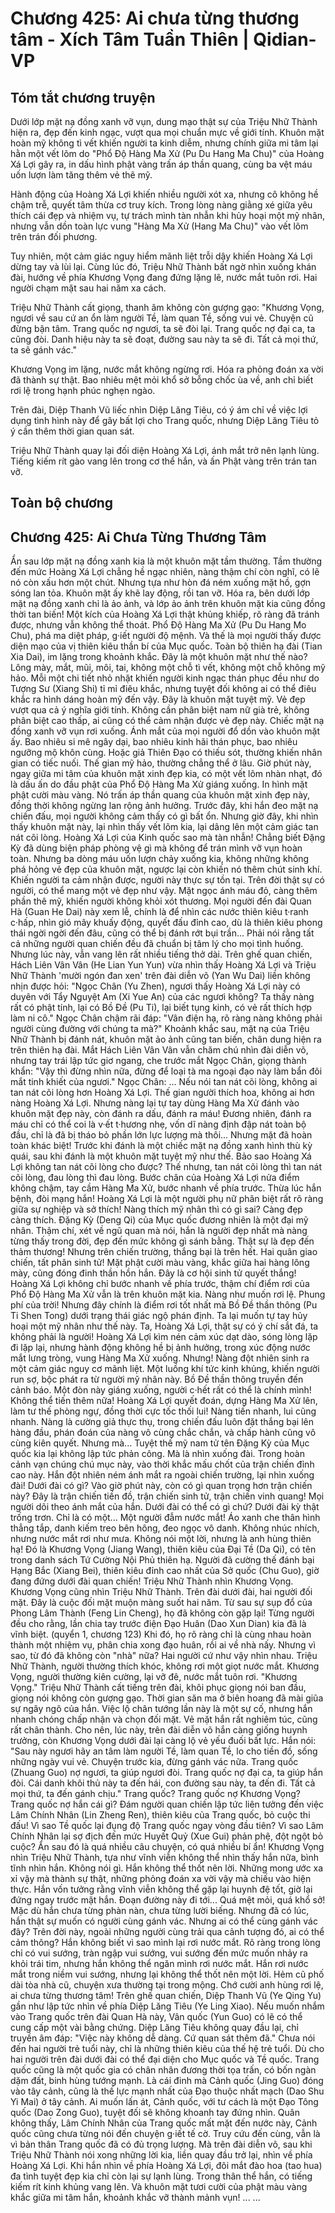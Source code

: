 # Chương 425: Ai chưa từng thương tâm - Xích Tâm Tuần Thiên | Qidian-VP

## Tóm tắt chương truyện

Dưới lớp mặt nạ đồng xanh vỡ vụn, dung mạo thật sự của Triệu Nhữ Thành hiện ra, đẹp đến kinh ngạc, vượt qua mọi chuẩn mực về giới tính. Khuôn mặt hoàn mỹ không tì vết khiến người ta kinh diễm, nhưng chính giữa mi tâm lại hằn một vết lõm do "Phổ Độ Hàng Ma Xử (Pu Du Hang Ma Chu)" của Hoàng Xá Lợi gây ra, in dấu hình phật vàng trấn áp thần quang, cùng ba vệt máu uốn lượn làm tăng thêm vẻ thê mỹ.

Hành động của Hoàng Xá Lợi khiến nhiều người xót xa, nhưng cô không hề chậm trễ, quyết tâm thừa cơ truy kích. Trong lòng nàng giằng xé giữa yêu thích cái đẹp và nhiệm vụ, tự trách mình tàn nhẫn khi hủy hoại một mỹ nhân, nhưng vẫn dồn toàn lực vung "Hàng Ma Xử (Hang Ma Chu)" vào vết lõm trên trán đối phương.

Tuy nhiên, một cảm giác nguy hiểm mãnh liệt trỗi dậy khiến Hoàng Xá Lợi dừng tay và lùi lại. Cùng lúc đó, Triệu Nhữ Thành bất ngờ nhìn xuống khán đài, hướng về phía Khương Vọng đang đứng lặng lẽ, nước mắt tuôn rơi. Hai người chạm mặt sau hai năm xa cách.

Triệu Nhữ Thành cất giọng, thanh âm không còn gượng gạo: "Khương Vọng, ngươi về sau cứ an ổn làm người Tề, làm quan Tề, sống vui vẻ. Chuyện cũ đừng bận tâm. Trang quốc nợ ngươi, ta sẽ đòi lại. Trang quốc nợ đại ca, ta cũng đòi. Danh hiệu này ta sẽ đoạt, đường sau này ta sẽ đi. Tất cả mọi thứ, ta sẽ gánh vác."

Khương Vọng im lặng, nước mắt không ngừng rơi. Hóa ra phỏng đoán xa vời đã thành sự thật. Bao nhiêu mệt mỏi khổ sở bỗng chốc ùa về, anh chỉ biết rơi lệ trong hạnh phúc nghẹn ngào.

Trên đài, Diệp Thanh Vũ liếc nhìn Diệp Lăng Tiêu, có ý ám chỉ về việc lợi dụng tình hình này để gây bất lợi cho Trang quốc, nhưng Diệp Lăng Tiêu tỏ ý cần thêm thời gian quan sát.

Triệu Nhữ Thành quay lại đối diện Hoàng Xá Lợi, ánh mắt trở nên lạnh lùng. Tiếng kiếm rít gào vang lên trong cơ thể hắn, và ấn Phật vàng trên trán tan vỡ.

## Toàn bộ chương

## Chương 425: Ai Chưa Từng Thương Tâm

Ẩn sau lớp mặt nạ đồng xanh kia là một khuôn mặt tầm thường.
Tầm thường đến mức Hoàng Xá Lợi chẳng hề ngạc nhiên, nàng thậm chí còn nghĩ, có lẽ nó còn xấu hơn một chút.
Nhưng tựa như hòn đá ném xuống mặt hồ, gợn sóng lan tỏa. Khuôn mặt ấy khẽ lay động, rồi tan vỡ.
Hóa ra, bên dưới lớp mặt nạ đồng xanh chỉ là ảo ảnh, và lớp ảo ảnh trên khuôn mặt kia cũng đồng thời tan biến!
Một kích của Hoàng Xá Lợi thật khủng khiếp, rõ ràng đã tránh được, nhưng vẫn không thể thoát.
Phổ Độ Hàng Ma Xử (Pu Du Hang Mo Chu), phá ma diệt pháp, g·iết người độ mệnh.
Và thế là mọi người thấy được diện mạo của vị thiên kiêu thần bí của Mục quốc.
Toàn bộ thiên hạ đài (Tian Xia Dai), im lặng trong khoảnh khắc.
Đây là một khuôn mặt như thế nào?
Lông mày, mắt, mũi, môi, tai, không một chỗ tì vết, không một chỗ không mỹ hảo.
Mỗi một chi tiết nhỏ nhặt khiến người kinh ngạc thán phục đều như do Tượng Sư (Xiang Shi) tỉ mỉ điêu khắc, nhưng tuyệt đối không ai có thể điêu khắc ra hình dáng hoàn mỹ đến vậy.
Đây là khuôn mặt tuyệt mỹ.
Vẻ đẹp vượt qua cả ý nghĩa giới tính.
Không cần phân biệt nam nữ già trẻ, không phân biệt cao thấp, ai cũng có thể cảm nhận được vẻ đẹp này.
Chiếc mặt nạ đồng xanh vỡ vụn rơi xuống.
Ánh mắt của mọi người đổ dồn vào khuôn mặt ấy.
Bao nhiêu si mê ngây dại, bao nhiêu kinh hãi thán phục, bao nhiêu ngưỡng mộ khôn cùng.
Hoặc giả Thiên Đạo có thiếu sót, thường khiến nhân gian có tiếc nuối.
Thế gian mỹ hảo, thường chẳng thể ở lâu.
Giờ phút này, ngay giữa mi tâm của khuôn mặt xinh đẹp kia, có một vết lõm nhàn nhạt, đó là dấu ấn do đầu phật của Phổ Độ Hàng Ma Xử giáng xuống.
In hình mặt phật cười màu vàng.
Nó trấn áp thần quang của khuôn mặt xinh đẹp này, đồng thời không ngừng lan rộng ảnh hưởng.
Trước đây, khi hắn đeo mặt nạ chiến đấu, mọi người không cảm thấy có gì bất ổn. Nhưng giờ đây, khi nhìn thấy khuôn mặt này, lại nhìn thấy vết lõm kia, lại dâng lên một cảm giác tan nát cõi lòng.
Hoàng Xá Lợi của Kinh quốc sao mà tàn nhẫn!
Chẳng biết Đặng Kỳ đã dùng biện pháp phòng vệ gì mà không để trán mình vỡ vụn hoàn toàn.
Nhưng ba dòng máu uốn lượn chảy xuống kia, không những không phá hỏng vẻ đẹp của khuôn mặt, ngược lại còn khiến nó thêm chút sinh khí.
Khiến người ta cảm nhận được, người này thực sự tồn tại.
Trên đời thật sự có người, có thể mang một vẻ đẹp như vậy.
Mặt ngọc ánh máu đỏ, càng thêm phần thê mỹ, khiến người không khỏi xót thương.
Mọi người đến đài Quan Hà (Guan He Dai) này xem lễ, chính là để nhìn các nước thiên kiêu t·ranh c·hấp, nhìn gió mây khuấy động, quyết đấu đỉnh cao, dù là thiên kiêu phong thái ngời ngời đến đâu, cũng có thể bị đánh rớt bụi trần...
Phải nói rằng tất cả những người quan chiến đều đã chuẩn bị tâm lý cho mọi tình huống. Nhưng lúc này, vẫn vang lên rất nhiều tiếng thở dài.
Trên ghế quan chiến, Hách Liên Vân Vân (He Lian Yun Yun) vừa nhìn thấy Hoàng Xá Lợi và Triệu Nhữ Thành 'mười ngón đan xen' trên đài diễn võ (Yan Wu Dai) liền không nhịn được hỏi: "Ngọc Chân (Yu Zhen), ngươi thấy Hoàng Xá Lợi này có duyên với Tẩy Nguyệt Am (Xi Yue An) của các ngươi không? Ta thấy nàng rất có phật tính, lại có Bồ Đề (Pu Ti), lại biết tụng kinh, có vẻ rất thích hợp làm ni cô."
Ngọc Chân chậm rãi đáp: "Vân điện hạ, rõ ràng nàng không phải người cùng đường với chúng ta mà?"
Khoảnh khắc sau, mặt nạ của Triệu Nhữ Thành bị đánh nát, khuôn mặt ảo ảnh cũng tan biến, chân dung hiện ra trên thiên hạ đài.
Mắt Hách Liên Vân Vân vẫn chăm chú nhìn đài diễn võ, nhưng tay trái lập tức giơ ngang, che trước mắt Ngọc Chân, giọng thành khẩn: "Vậy thì đừng nhìn nữa, đừng để loại tà ma ngoại đạo này làm bẩn đôi mắt tinh khiết của ngươi."
Ngọc Chân: ...
Nếu nói tan nát cõi lòng, không ai tan nát cõi lòng hơn Hoàng Xá Lợi.
Thế gian người thích hoa, không ai hơn nàng Hoàng Xá Lợi. Nhưng nàng lại tự tay dùng Hàng Ma Xử đánh vào khuôn mặt đẹp này, còn đánh ra dấu, đánh ra máu!
Đương nhiên, đánh ra máu chỉ có thể coi là v·ết t·hương nhẹ, vốn dĩ nàng định đập nát toàn bộ đầu, chỉ là đã bị tháo bỏ phần lớn lực lượng mà thôi...
Nhưng mặt đã hoàn toàn khác biệt!
Trước khi đánh là một chiếc mặt nạ đồng xanh hình thù kỳ quái, sau khi đánh là một khuôn mặt tuyệt mỹ như thế.
Bảo sao Hoàng Xá Lợi không tan nát cõi lòng cho được?
Thế nhưng, tan nát cõi lòng thì tan nát cõi lòng, đau lòng thì đau lòng.
Bước chân của Hoàng Xá Lợi nửa điểm không chậm, tay cầm Hàng Ma Xử, bước nhanh về phía trước.
Thừa lúc hắn bệnh, đòi mạng hắn!
Hoàng Xá Lợi là một người phụ nữ phân biệt rất rõ ràng giữa sự nghiệp và sở thích!
Nàng thích mỹ nhân thì có gì sai?
Càng đẹp càng thích.
Đặng Kỳ (Deng Qi) của Mục quốc đương nhiên là một đại mỹ nhân.
Thậm chí, xét về ngũ quan mà nói, hắn là người đẹp nhất mà nàng từng thấy trong đời, đẹp đến mức không gì sánh bằng.
Thật sự là đẹp đến thảm thương!
Nhưng trên chiến trường, thắng bại là trên hết. Hai quân giao chiến, tất phân sinh tử!
Mặt phật cười màu vàng, khắc giữa hai hàng lông mày, cũng đóng đinh thần hồn hắn.
Đây là cơ hội sinh tử quyết thắng!
Hoàng Xá Lợi không chỉ bước nhanh về phía trước, thậm chí điểm rơi của Phổ Độ Hàng Ma Xử vẫn là trên khuôn mặt kia.
Nàng như muốn rơi lệ.
Phung phí của trời!
Nhưng đây chính là điểm rơi tốt nhất mà Bồ Đề thần thông (Pu Ti Shen Tong) dưới trạng thái giác ngộ phán định.
Ta lại muốn tự tay hủy hoại một mỹ nhân như thế này.
Ta, Hoàng Xá Lợi, thật sự có ý chí sắt đá, ta không phải là người!
Hoàng Xá Lợi kìm nén cảm xúc dạt dào, sóng lòng lặp đi lặp lại, nhưng hành động không hề bị ảnh hưởng, trong xúc động nước mắt lưng tròng, vung Hàng Ma Xử xuống.
Nhưng!
Nàng đột nhiên sinh ra một cảm giác nguy cơ mãnh liệt.
Một luồng khí tức kinh khủng, khiến người run sợ, bộc phát ra từ người mỹ nhân này.
Bồ Đề thần thông truyền đến cảnh báo.
Một đòn này giáng xuống, người c·hết rất có thể là chính mình!
Không thể tiến thêm nữa!
Hoàng Xá Lợi quyết đoán, dựng Hàng Ma Xử lên, làm tư thế phòng ngự, đồng thời cực tốc thối lui!
Nàng tiến nhanh, lui cũng nhanh.
Nàng là cường giả thực thụ, trong chiến đấu luôn đặt thắng bại lên hàng đầu, phán đoán của nàng vô cùng chắc chắn, và chấp hành cũng vô cùng kiên quyết.
Nhưng mà...
Tuyệt thế mỹ nam tử tên Đặng Kỳ của Mục quốc kia lại không lập tức phản công.
Mà là nhìn xuống đài.
Trong hoàn cảnh vạn chúng chú mục này, vào thời khắc mấu chốt của trận chiến đỉnh cao này.
Hắn đột nhiên ném ánh mắt ra ngoài chiến trường, lại nhìn xuống đài!
Dưới đài có gì?
Vào giờ phút này, còn có gì quan trọng hơn trận chiến này?
Đây là trận chiến tiền đồ, trận chiến sinh tử, trận chiến vinh quang!
Mọi người dõi theo ánh mắt của hắn.
Dưới đài có thể có gì chứ?
Dưới đài kỳ thật trống trơn.
Chỉ là có một...
Một người đẫm nước mắt!
Áo xanh che thân hình thẳng tắp, danh kiếm treo bên hông, đeo ngọc vô danh.
Không nhúc nhích, nhưng nước mắt rơi như mưa.
Không nói một lời, nhưng là anh hùng thiên hạ!
Đó là Khương Vọng (Jiang Wang), thiên kiêu của Đại Tề (Da Qi), có tên trong danh sách Tứ Cường Nội Phủ thiên hạ.
Người đã cường thế đánh bại Hạng Bắc (Xiang Bei), thiên kiêu đỉnh cao nhất của Sở quốc (Chu Guo), giờ đang đứng dưới đài quan chiến!
Triệu Nhữ Thành nhìn Khương Vọng.
Khương Vọng cũng nhìn Triệu Nhữ Thành.
Trên đài dưới đài, hai người đối mặt.
Đây là cuộc đối mặt muộn màng suốt hai năm.
Từ sau sự sụp đổ của Phong Lâm Thành (Feng Lin Cheng), họ đã không còn gặp lại!
Từng người đều cho rằng, lần chia tay trước điện Đạo Huân (Dao Xun Dian) kia đã là vĩnh biệt. (quyển 1, chương 123)
Khi đó, họ rõ ràng chỉ là cùng nhau hoàn thành một nhiệm vụ, phân chia xong đạo huân, rồi ai về nhà nấy. Nhưng vì sao, từ đó đã không còn "nhà" nữa?
Hai người cứ như vậy nhìn nhau.
Triệu Nhữ Thành, người thường thích khóc, không rơi một giọt nước mắt.
Khương Vọng, người thường kiên cường, lại vỡ đê, nước mắt tuôn rơi.
"Khương Vọng."
Triệu Nhữ Thành cất tiếng trên đài, khôi phục giọng nói ban đầu, giọng nói không còn gượng gạo.
Thời gian săn ma ở biên hoang đã mài giũa sự ngây ngô của hắn.
Việc lộ chân tướng lần này là một sự cố, nhưng hắn nhanh chóng chấp nhận và chọn đối mặt.
Vẻ mặt hắn rất nghiêm túc, cũng rất chân thành.
Cho nên, lúc này, trên đài diễn võ hắn càng giống huynh trưởng, còn Khương Vọng dưới đài lại càng lộ vẻ yếu đuối bất lực.
Hắn nói: "Sau này ngươi hãy an tâm làm người Tề, làm quan Tề, lo cho tiền đồ, sống những ngày vui vẻ. Chuyện trước kia, đừng gánh vác nữa. Trang quốc (Zhuang Guo) nợ ngươi, ta giúp ngươi đòi. Trang quốc nợ đại ca, ta giúp hắn đòi. Cái danh khôi thủ này ta đến hái, con đường sau này, ta đến đi. Tất cả mọi thứ, ta đến gánh chịu."
Trang quốc?
Trang quốc nợ Khương Vọng? Trang quốc nợ hắn cái gì?
Đám người quan chiến lập tức liên tưởng đến việc Lâm Chính Nhân (Lin Zheng Ren), thiên kiêu của Trang quốc, bỏ cuộc thi đấu!
Vì sao Tề quốc lại đụng độ Trang quốc ngay vòng đầu tiên? Vì sao Lâm Chính Nhân lại sợ địch đến mức Huyết Quỷ (Xue Gui) phản phệ, đột ngột bỏ cuộc?
Ẩn sau đó là quá nhiều câu chuyện, có quá nhiều bí ẩn!
Khương Vọng nhìn Triệu Nhữ Thành, tựa như vĩnh viễn không thể nhìn thấy hắn nữa, bình tĩnh nhìn hắn.
Không nói gì.
Hắn không thể thốt nên lời.
Những mong ước xa xỉ vậy mà thành sự thật, những phỏng đoán xa vời vậy mà chiếu vào hiện thực.
Hắn vốn tưởng rằng vĩnh viễn không thể gặp lại huynh đệ tốt, giờ lại đứng ngay trước mặt hắn.
Đoạn đường này đi tới...
Quá mệt mỏi, quá khổ sở!
Mặc dù hắn chưa từng phàn nàn, chưa từng lười biếng. Nhưng đã có lúc, hắn thật sự muốn có người cùng gánh vác.
Nhưng ai có thể cùng gánh vác đây?
Trên đời này, ngoài những người cùng trải qua cảnh tượng đó, ai có thể cảm thông?
Hắn không biết vì sao mình lại rơi nước mắt.
Rõ ràng trong lòng chỉ có vui sướng, tràn ngập vui sướng, vui sướng đến mức muốn nhảy ra khỏi trái tim, nhưng hắn không thể ngăn mình rơi nước mắt.
Hắn rơi nước mắt trong niềm vui sướng, nhưng lại không thể thốt nên một lời.
Hẻm cũ phố dài tòa nhà cũ, chuyện xưa thường tại trong mộng.
Chớ cười anh hùng rơi lệ, ai chưa từng thương tâm!
Trên ghế quan chiến, Diệp Thanh Vũ (Ye Qing Yu) gần như lập tức nhìn về phía Diệp Lăng Tiêu (Ye Ling Xiao).
Nếu muốn nhắm vào Trang quốc trên đài Quan Hà này, Vân quốc (Yun Guo) có lẽ có thể cung cấp một vài bằng chứng.
Diệp Lăng Tiêu không quay đầu lại, chỉ truyền âm đáp: "Việc này không dễ dàng. Cứ quan sát thêm đã."
Chưa nói đến hai người trẻ tuổi này, chỉ là những thiên kiêu của thế hệ trẻ tuổi.
Dù cho hai người trên đài dưới đài có thể đại diện cho Mục quốc và Tề quốc.
Trang quốc cũng là một quốc gia có chân nhân đương thời tọa trấn, có bốn ngàn dặm đất, binh hùng tướng mạnh.
Là cái đinh mà Cảnh quốc (Jing Guo) đóng vào tây cảnh, cũng là thế lực mạnh nhất của Đạo thuộc nhất mạch (Dao Shu Yi Mai) ở tây cảnh.
Ai muốn lấn át, Cảnh quốc, với tư cách là một Đạo Tông quốc (Dao Zong Guo), tuyệt đối sẽ không khoanh tay đứng nhìn.
Quân không thấy, Lâm Chính Nhân của Trang quốc mất mặt đến nước này, Cảnh quốc cũng chưa từng nói đến chuyện g·iết tế cờ.
Truy cứu đến cùng, vẫn là vì bản thân Trang quốc đã có đủ trọng lượng.
Mà trên đài diễn võ, sau khi Triệu Nhữ Thành nói xong những lời kia, liền quay đầu trở lại, nhìn về phía Hoàng Xá Lợi.
Khi hắn nhìn về phía Hoàng Xá Lợi, đôi mắt đào hoa (tao hua) đa tình tuyệt đẹp kia chỉ còn lại sự lạnh lùng.
Trong thân thể hắn, có tiếng kiếm rít kinh khủng vang lên.
Và khuôn mặt tươi cười của phật màu vàng khắc giữa mi tâm hắn, khoảnh khắc vỡ thành mảnh vụn!
...
...
